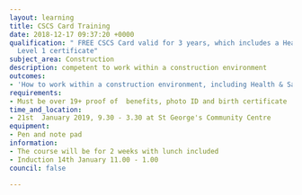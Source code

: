 ```yaml
---
layout: learning
title: CSCS Card Training
date: 2018-12-17 09:37:20 +0000
qualification: " FREE CSCS Card valid for 3 years, which includes a Health and Safety
  Level 1 certificate"
subject_area: Construction
description: competent to work within a construction environment
outcomes:
- 'How to work within a construction environment, including Health & Safety '
requirements:
- Must be over 19+ proof of  benefits, photo ID and birth certificate
time_and_location:
- 21st  January 2019, 9.30 - 3.30 at St George's Community Centre
equipment:
- Pen and note pad
information:
- The course will be for 2 weeks with lunch included
- Induction 14th January 11.00 - 1.00
council: false

---
```

